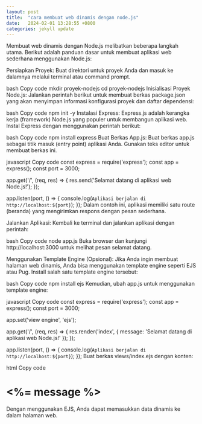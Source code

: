 ```yaml
---
layout: post
title:  "cara membuat web dinamis dengan node.js"
date:   2024-02-01 13:28:55 +0800
categories: jekyll update
---
```

Membuat web dinamis dengan Node.js melibatkan beberapa langkah utama. Berikut adalah panduan dasar untuk membuat aplikasi web sederhana menggunakan Node.js:

Persiapkan Proyek:
Buat direktori untuk proyek Anda dan masuk ke dalamnya melalui terminal atau command prompt.

bash
Copy code
mkdir proyek-nodejs
cd proyek-nodejs
Inisialisasi Proyek Node.js:
Jalankan perintah berikut untuk membuat berkas package.json yang akan menyimpan informasi konfigurasi proyek dan daftar dependensi:

bash
Copy code
npm init -y
Instalasi Express:
Express.js adalah kerangka kerja (framework) Node.js yang populer untuk membangun aplikasi web. Instal Express dengan menggunakan perintah berikut:

bash
Copy code
npm install express
Buat Berkas App.js:
Buat berkas app.js sebagai titik masuk (entry point) aplikasi Anda. Gunakan teks editor untuk membuat berkas ini.

javascript
Copy code
const express = require('express');
const app = express();
const port = 3000;

app.get('/', (req, res) => {
  res.send('Selamat datang di aplikasi web Node.js!');
});

app.listen(port, () => {
  console.log(`Aplikasi berjalan di http://localhost:${port}`);
});
Dalam contoh ini, aplikasi memiliki satu route (beranda) yang mengirimkan respons dengan pesan sederhana.

Jalankan Aplikasi:
Kembali ke terminal dan jalankan aplikasi dengan perintah:

bash
Copy code
node app.js
Buka browser dan kunjungi http://localhost:3000 untuk melihat pesan selamat datang.

Menggunakan Template Engine (Opsional):
Jika Anda ingin membuat halaman web dinamis, Anda bisa menggunakan template engine seperti EJS atau Pug. Install salah satu template engine tersebut:

bash
Copy code
npm install ejs
Kemudian, ubah app.js untuk menggunakan template engine:

javascript
Copy code
const express = require('express');
const app = express();
const port = 3000;

app.set('view engine', 'ejs');

app.get('/', (req, res) => {
  res.render('index', { message: 'Selamat datang di aplikasi web Node.js!' });
});

app.listen(port, () => {
  console.log(`Aplikasi berjalan di http://localhost:${port}`);
});
Buat berkas views/index.ejs dengan konten:

html
Copy code
<!DOCTYPE html>
<html lang="en">
<head>
  <meta charset="UTF-8">
  <meta name="viewport" content="width=device-width, initial-scale=1.0">
  <title>Web Node.js</title>
</head>
<body>
  <h1><%= message %></h1>
</body>
</html>
Dengan menggunakan EJS, Anda dapat memasukkan data dinamis ke dalam halaman web.